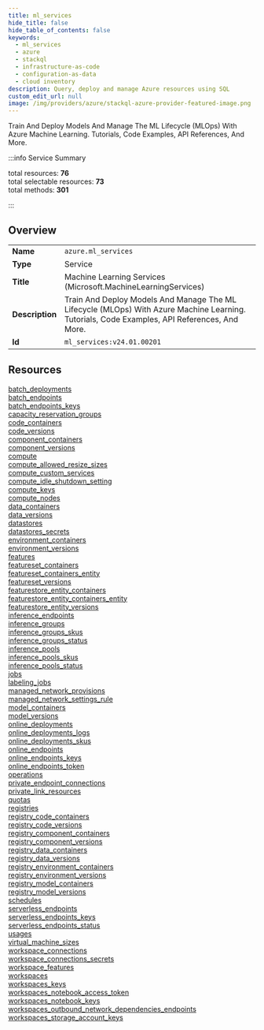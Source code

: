 ```yaml
---
title: ml_services
hide_title: false
hide_table_of_contents: false
keywords:
  - ml_services
  - azure
  - stackql
  - infrastructure-as-code
  - configuration-as-data
  - cloud inventory
description: Query, deploy and manage Azure resources using SQL
custom_edit_url: null
image: /img/providers/azure/stackql-azure-provider-featured-image.png
---
```

Train And Deploy Models And Manage The ML Lifecycle (MLOps) With Azure Machine Learning. Tutorials, Code Examples, API References, And More.  
    
:::info Service Summary

<div class="row">
<div class="providerDocColumn">
<span>total resources:&nbsp;<b>76</b></span><br />
<span>total selectable resources:&nbsp;<b>73</b></span><br />
<span>total methods:&nbsp;<b>301</b></span><br />
</div>
</div>

:::

## Overview
<table><tbody>
<tr><td><b>Name</b></td><td><code>azure.ml_services</code></td></tr>
<tr><td><b>Type</b></td><td>Service</td></tr>
<tr><td><b>Title</b></td><td>Machine Learning Services (Microsoft.MachineLearningServices)</td></tr>
<tr><td><b>Description</b></td><td>Train And Deploy Models And Manage The ML Lifecycle (MLOps) With Azure Machine Learning. Tutorials, Code Examples, API References, And More.</td></tr>
<tr><td><b>Id</b></td><td><code>ml_services:v24.01.00201</code></td></tr>
</tbody></table>

## Resources
<div class="row">
<div class="providerDocColumn">
<a href="/providers/azure/ml_services/batch_deployments/">batch_deployments</a><br />
<a href="/providers/azure/ml_services/batch_endpoints/">batch_endpoints</a><br />
<a href="/providers/azure/ml_services/batch_endpoints_keys/">batch_endpoints_keys</a><br />
<a href="/providers/azure/ml_services/capacity_reservation_groups/">capacity_reservation_groups</a><br />
<a href="/providers/azure/ml_services/code_containers/">code_containers</a><br />
<a href="/providers/azure/ml_services/code_versions/">code_versions</a><br />
<a href="/providers/azure/ml_services/component_containers/">component_containers</a><br />
<a href="/providers/azure/ml_services/component_versions/">component_versions</a><br />
<a href="/providers/azure/ml_services/compute/">compute</a><br />
<a href="/providers/azure/ml_services/compute_allowed_resize_sizes/">compute_allowed_resize_sizes</a><br />
<a href="/providers/azure/ml_services/compute_custom_services/">compute_custom_services</a><br />
<a href="/providers/azure/ml_services/compute_idle_shutdown_setting/">compute_idle_shutdown_setting</a><br />
<a href="/providers/azure/ml_services/compute_keys/">compute_keys</a><br />
<a href="/providers/azure/ml_services/compute_nodes/">compute_nodes</a><br />
<a href="/providers/azure/ml_services/data_containers/">data_containers</a><br />
<a href="/providers/azure/ml_services/data_versions/">data_versions</a><br />
<a href="/providers/azure/ml_services/datastores/">datastores</a><br />
<a href="/providers/azure/ml_services/datastores_secrets/">datastores_secrets</a><br />
<a href="/providers/azure/ml_services/environment_containers/">environment_containers</a><br />
<a href="/providers/azure/ml_services/environment_versions/">environment_versions</a><br />
<a href="/providers/azure/ml_services/features/">features</a><br />
<a href="/providers/azure/ml_services/featureset_containers/">featureset_containers</a><br />
<a href="/providers/azure/ml_services/featureset_containers_entity/">featureset_containers_entity</a><br />
<a href="/providers/azure/ml_services/featureset_versions/">featureset_versions</a><br />
<a href="/providers/azure/ml_services/featurestore_entity_containers/">featurestore_entity_containers</a><br />
<a href="/providers/azure/ml_services/featurestore_entity_containers_entity/">featurestore_entity_containers_entity</a><br />
<a href="/providers/azure/ml_services/featurestore_entity_versions/">featurestore_entity_versions</a><br />
<a href="/providers/azure/ml_services/inference_endpoints/">inference_endpoints</a><br />
<a href="/providers/azure/ml_services/inference_groups/">inference_groups</a><br />
<a href="/providers/azure/ml_services/inference_groups_skus/">inference_groups_skus</a><br />
<a href="/providers/azure/ml_services/inference_groups_status/">inference_groups_status</a><br />
<a href="/providers/azure/ml_services/inference_pools/">inference_pools</a><br />
<a href="/providers/azure/ml_services/inference_pools_skus/">inference_pools_skus</a><br />
<a href="/providers/azure/ml_services/inference_pools_status/">inference_pools_status</a><br />
<a href="/providers/azure/ml_services/jobs/">jobs</a><br />
<a href="/providers/azure/ml_services/labeling_jobs/">labeling_jobs</a><br />
<a href="/providers/azure/ml_services/managed_network_provisions/">managed_network_provisions</a><br />
<a href="/providers/azure/ml_services/managed_network_settings_rule/">managed_network_settings_rule</a><br />
</div>
<div class="providerDocColumn">
<a href="/providers/azure/ml_services/model_containers/">model_containers</a><br />
<a href="/providers/azure/ml_services/model_versions/">model_versions</a><br />
<a href="/providers/azure/ml_services/online_deployments/">online_deployments</a><br />
<a href="/providers/azure/ml_services/online_deployments_logs/">online_deployments_logs</a><br />
<a href="/providers/azure/ml_services/online_deployments_skus/">online_deployments_skus</a><br />
<a href="/providers/azure/ml_services/online_endpoints/">online_endpoints</a><br />
<a href="/providers/azure/ml_services/online_endpoints_keys/">online_endpoints_keys</a><br />
<a href="/providers/azure/ml_services/online_endpoints_token/">online_endpoints_token</a><br />
<a href="/providers/azure/ml_services/operations/">operations</a><br />
<a href="/providers/azure/ml_services/private_endpoint_connections/">private_endpoint_connections</a><br />
<a href="/providers/azure/ml_services/private_link_resources/">private_link_resources</a><br />
<a href="/providers/azure/ml_services/quotas/">quotas</a><br />
<a href="/providers/azure/ml_services/registries/">registries</a><br />
<a href="/providers/azure/ml_services/registry_code_containers/">registry_code_containers</a><br />
<a href="/providers/azure/ml_services/registry_code_versions/">registry_code_versions</a><br />
<a href="/providers/azure/ml_services/registry_component_containers/">registry_component_containers</a><br />
<a href="/providers/azure/ml_services/registry_component_versions/">registry_component_versions</a><br />
<a href="/providers/azure/ml_services/registry_data_containers/">registry_data_containers</a><br />
<a href="/providers/azure/ml_services/registry_data_versions/">registry_data_versions</a><br />
<a href="/providers/azure/ml_services/registry_environment_containers/">registry_environment_containers</a><br />
<a href="/providers/azure/ml_services/registry_environment_versions/">registry_environment_versions</a><br />
<a href="/providers/azure/ml_services/registry_model_containers/">registry_model_containers</a><br />
<a href="/providers/azure/ml_services/registry_model_versions/">registry_model_versions</a><br />
<a href="/providers/azure/ml_services/schedules/">schedules</a><br />
<a href="/providers/azure/ml_services/serverless_endpoints/">serverless_endpoints</a><br />
<a href="/providers/azure/ml_services/serverless_endpoints_keys/">serverless_endpoints_keys</a><br />
<a href="/providers/azure/ml_services/serverless_endpoints_status/">serverless_endpoints_status</a><br />
<a href="/providers/azure/ml_services/usages/">usages</a><br />
<a href="/providers/azure/ml_services/virtual_machine_sizes/">virtual_machine_sizes</a><br />
<a href="/providers/azure/ml_services/workspace_connections/">workspace_connections</a><br />
<a href="/providers/azure/ml_services/workspace_connections_secrets/">workspace_connections_secrets</a><br />
<a href="/providers/azure/ml_services/workspace_features/">workspace_features</a><br />
<a href="/providers/azure/ml_services/workspaces/">workspaces</a><br />
<a href="/providers/azure/ml_services/workspaces_keys/">workspaces_keys</a><br />
<a href="/providers/azure/ml_services/workspaces_notebook_access_token/">workspaces_notebook_access_token</a><br />
<a href="/providers/azure/ml_services/workspaces_notebook_keys/">workspaces_notebook_keys</a><br />
<a href="/providers/azure/ml_services/workspaces_outbound_network_dependencies_endpoints/">workspaces_outbound_network_dependencies_endpoints</a><br />
<a href="/providers/azure/ml_services/workspaces_storage_account_keys/">workspaces_storage_account_keys</a><br />
</div>
</div>
